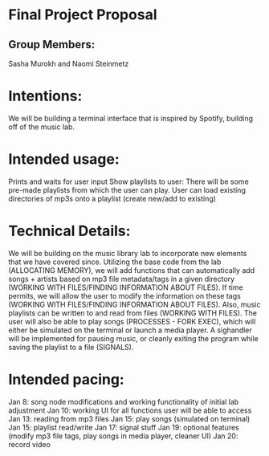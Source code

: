 # Final Project Proposal

## Group Members:

Sasha Murokh and Naomi Steinmetz
       
# Intentions:

We will be building a terminal interface that is inspired by Spotify, building off of the music lab.
    
# Intended usage:

Prints and waits for user input
Show playlists to user: There will be some pre-made playlists from which the user can play. 
User can load existing directories of mp3s onto a playlist (create new/add to existing)

  
# Technical Details:

We will be building on the music library lab to incorporate new elements that we have covered since. Utilizing the base code from the lab (ALLOCATING MEMORY), we will add functions that can automatically add songs + artists based on mp3 file metadata/tags in a given directory (WORKING WITH FILES/FINDING INFORMATION ABOUT FILES). If time permits, we will allow the user to modify the information on these tags (WORKING WITH FILES/FINDING INFORMATION ABOUT FILES). Also, music playlists can be written to and read from files (WORKING WITH FILES). The user will also be able to play songs (PROCESSES - FORK EXEC), which will either be simulated on the terminal or launch a media player. A sighandler will be implemented for pausing music, or cleanly exiting the program while saving the playlist to a file (SIGNALS).
    
# Intended pacing:

Jan 8: song node modifications and working functionality of initial lab adjustment
Jan 10: working UI for all functions user will be able to access
Jan 13: reading from mp3 files
Jan 15: play songs (simulated on terminal)
Jan 15: playlist read/write
Jan 17: signal stuff
Jan 19: optional features (modify mp3 file tags, play songs in media player, cleaner UI)
Jan 20: record video

